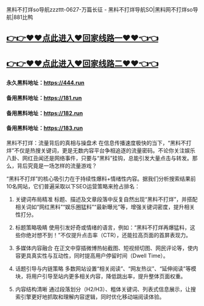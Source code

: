 黑料不打烊so导航zzzttt-0627-万篇长征 - 黑料不打烊导航SO|黑料网不打烊so导航|881比鸭

## [👉👉♥♥点此进入♥回家线路一♥♥👈👈](https://unpkg.com/182run/index.html)
## [👉👉♥♥点此进入♥回家线路二♥♥👈👈](https://unpkg.com/182-1run/index.html)

#### 永久黑料地址：https://444.run
#### 备用黑料地址：https://181.run
#### 备用黑料地址：https://182.run
#### 备用黑料地址：https://183.run


黑料不打烊：流量背后的真相与操盘术
在信息传播速度极快的当下，“黑料不打烊”不仅是热搜关键词，更是无数内容平台争相追逐的流量密码。不论你关注娱乐八卦、网红丑闻还是网络事件，只要与“黑料”挂钩，总能引发大量点击与转发。那么，背后究竟是一场怎样的流量游戏？

“黑料不打烊”的核心吸引力在于持续性爆料+情绪性内容。据我们分析搜索结果前10名网站，它们普遍采取以下SEO运营策略来抢占排名：

1. 关键词布局精准
标题、描述及文章段落中反复自然出现“黑料不打烊”，并搭配相关词如“网红黑料”“娱乐圈猛料”“最新曝光”等，增强关键词密度，提升相关性打分。

2. 标题策略吸睛
使用引发好奇或情绪的语言，例如：“黑料不打烊再爆猛料，这些你绝对想不到！”不仅提升点击率（CTR），还能拉高页面的首屏表现力。

3. 多媒体内容融合
在正文中穿插微博热帖截图、短视频切图、网民评论等，使内容更具真实性与互动性，同时提高用户停留时间（Dwell Time）。

4. 话题引导与内链策略
多数网站设置“相关阅读”、“网友热议”、“延伸阅读”等模块，将用户引导至站内更多相关内容，降低跳出率，提升整体页面权重。

5. 内容结构清晰
通过段落划分（H2/H3）、粗体关键词、列表式信息展示，让搜索引擎更好地抓取和理解内容逻辑，同时优化移动端阅读体验。

